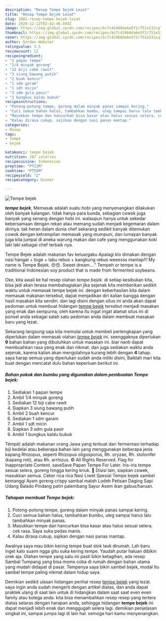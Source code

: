 ```yaml
---
description: "Resep Tempe bejek Lezat"
title: "Resep Tempe bejek Lezat"
slug: 1081-resep-tempe-bejek-lezat
date: 2020-12-12T02:42:46.845Z
image: https://img-global.cpcdn.com/recipes/bc7c42460da6e5f2/751x532cq70/tempe-bejek-foto-resep-utama.jpg
thumbnail: https://img-global.cpcdn.com/recipes/bc7c42460da6e5f2/751x532cq70/tempe-bejek-foto-resep-utama.jpg
cover: https://img-global.cpcdn.com/recipes/bc7c42460da6e5f2/751x532cq70/tempe-bejek-foto-resep-utama.jpg
author: Gordon Webster
ratingvalue: 3.5
reviewcount: 12
recipeingredient:
- "1 papan tempe"
- "1/4 minyak goreng"
- "12 biji cabe rawit"
- "3 siung bawang putih"
- "2 buah kencur"
- "1 sdm garam"
- "1 sdt micin"
- "3 sdm gula pasir"
- "1 bungkus kaldu bubuk"
recipeinstructions:
- "Potong-potong tempe, goreng dalam minyak panas sampai kering."
- "Cuci semua bahan halus, tambahkan bumbu, uleg sampai harus lalu tambahkan minyak panas."
- "Masukkan tempe dan hancurkan bisa kasar atau halus sesuai selera, cek rasa. Saya suka pedas manis."
- "Kalau dirasa cukup, sajikan dengan nasi panas mantap."
categories:
- Resep
tags:
- tempe
- bejek

katakunci: tempe bejek 
nutrition: 287 calories
recipecuisine: Indonesian
preptime: "PT12M"
cooktime: "PT55M"
recipeyield: "2"
recipecategory: Dinner

---
```



![Tempe bejek](https://img-global.cpcdn.com/recipes/bc7c42460da6e5f2/751x532cq70/tempe-bejek-foto-resep-utama.jpg)

<b><i>tempe bejek</i></b>, Memasak adalah suatu hobi yang menyenangkan dilakukan oleh banyak kalangan. tidak hanya para bunda, sebagian cowok juga banyak yang senang dengan hobi ini. walaupun hanya untuk sekedar kebersamaan dengan rekan atau memang sudah menjadi kegemaran dalam dirinya. tak heran dalam dunia chef sekarang sedikit banyak ditemukan cowok dengan ketrampilan memasak yang mumpuni, dan lumayan banyak juga kita jumpai di aneka warung makan dan cafe yang menggunakan koki laki laki sebagai chef terbaik nya.

Tempe Bejek adalah makanan fav keluargaku Apalagi klo dimakan dengan nasi hangat + toge + labu rebus + kangkung rebus weeesss mantap!!! My name is Tempe Bejek. 😍😍. Sweet dream.…&#34; Tempeh or tempe is a traditional Indonesian soy product that is made from fermented soybeans.

Oke, kita awali ke hal resep olahan <i>tempe bejek</i>. di setiap kesibukan kita, bisa jadi akan terasa membahagiakan jika sejenak kita memberikan sedikit waktu untuk memasak tempe bejek ini. dengan keberhasilan kita dalam memasak makanan tersebut, dapat menjadikan diri kalian bangga dengan hasil masakan kita sendiri. dan lagi disini dengan situs ini anda akan dapat pedoman untuk membuat hidangan <u>tempe bejek</u> tersebut menjadi masakan yang enak dan sempurna, oleh karena itu ingat ingat alamat situs ini di ponsel anda sebagai salah satu pedoman anda dalam membuat masakan baru yang lezat.


Sekarang langsung saja kita memulai untuk membeli perlengkapan yang diperlukan dalam memasak olahan <u><i>tempe bejek</i></u> ini. seenggaknya diperlukan <b>9</b> bahan bahan yang dibutuhkan untuk masakan ini. biar nanti dapat membuahkan rasa yang enak dan nikmat. dan juga sediakan waktu anda sejenak, karena kalian akan mengolahnya kurang lebih dengan <b>4</b> tahap. saya harap semua yang diperlukan sudah anda miliki disini, Baiklah mari kita buat dengan mencatat dulu bahan keperluan berikut ini.

<!--inarticleads1-->

##### Bahan pokok dan bumbu yang digunakan dalam pembuatan Tempe bejek:

1. Sediakan 1 papan tempe
1. Ambil 1/4 minyak goreng
1. Sediakan 12 biji cabe rawit
1. Siapkan 3 siung bawang putih
1. Ambil 2 buah kencur
1. Sediakan 1 sdm garam
1. Ambil 1 sdt micin
1. Siapkan 3 sdm gula pasir
1. Ambil 1 bungkus kaldu bubuk


Témpé) adalah makanan orang Jawa yang terbuat dari fermentasi terhadap biji kedelai atau beberapa bahan lain yang menggunakan beberapa jenis kapang Rhizopus, seperti Rhizopus oligosporus, Rh. oryzae, Rh. stolonifer (kapang roti), atau Rh. arrhizus. © All Rights Reserved. Flag for Inappropriate Content. saveSave Papan Tempe For Later. Iris-iris tempe sesuai selera, goreng hingga kering kriuk.  Disisi lain, siapkan cowek, masukkan semua. Ceker rica rica Nasi Liwet Spesial Tempe bejek sambel kemanggi Ayam goreng crispy sambal matah Lodeh Petisan Daging Sapi Udang Balado Pindang patin palembang Sayur Asem ikan gabus/haruan. 

<!--inarticleads2-->

##### Tahapan membuat Tempe bejek:

1. Potong-potong tempe, goreng dalam minyak panas sampai kering.
1. Cuci semua bahan halus, tambahkan bumbu, uleg sampai harus lalu tambahkan minyak panas.
1. Masukkan tempe dan hancurkan bisa kasar atau halus sesuai selera, cek rasa. Saya suka pedas manis.
1. Kalau dirasa cukup, sajikan dengan nasi panas mantap.


Awalnya saya mau bikin kering tempe buat stok lauk dirumah. Lah baru inget kalo suami ngga gitu suka kering tempe. Yaudah putar haluan dibikin orek aja. Olahan tempe yang satu ini pasti bikin ketagihan, ada resep Sambal Tumpang yang bisa moms coba di rumah dengan bahan utama yang mudah didapat di pasar. Tempenya saya bikin sambel bejek, modal Itu sambel tempe paling nikmat dalam hidup saya. 

Demikian sedikit ulasan hidangan perihal resep <u>tempe bejek</u> yang lezat. saya ingin anda sudah mengerti dengan artikel diatas, dan anda dapat praktek ulang di saat lain untuk di hidangkan dalam saat saat even even family atau kolega anda. kita bisa menambahkan resep resep yang tertera diatas selaras dengan harapan anda, sehingga hidangan <b>tempe bejek</b> ini dapat menjadi lebih enak dan menggugah selera lagi. demikian penjelasan singkat ini, sampai jumpa lagi di lain hal. semoga hari kamu menyenangkan.

